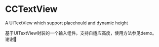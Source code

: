 # CCTextView
A UITextView which support placehould and dynamic height

基于UITextView封装的一个输入组件。支持自适应高度，使用方法参见demo。谢谢🙏
